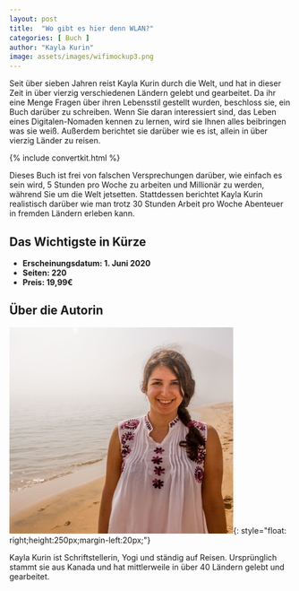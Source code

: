 ```yaml
---
layout: post
title:  "Wo gibt es hier denn WLAN?"
categories: [ Buch ]
author: "Kayla Kurin"
image: assets/images/wifimockup3.png
---
```


Seit über sieben Jahren reist Kayla Kurin durch die Welt, und hat in dieser Zeit  in über vierzig verschiedenen Ländern gelebt und gearbeitet.  Da ihr eine Menge Fragen über ihren Lebensstil gestellt wurden, beschloss sie, ein Buch darüber zu schreiben. Wenn Sie daran interessiert sind, das Leben eines Digitalen-Nomaden kennen zu lernen, wird sie Ihnen alles beibringen was sie weiß. Außerdem berichtet sie darüber wie es ist, allein in über vierzig Länder zu reisen. 


{% include convertkit.html %}

Dieses Buch ist frei von falschen Versprechungen darüber, wie einfach es sein wird, 5 Stunden pro Woche zu arbeiten und Millionär zu werden, während Sie um die Welt jetsetten.  Stattdessen berichtet Kayla Kurin realistisch darüber wie man trotz 30 Stunden Arbeit pro Woche Abenteuer in fremden Ländern erleben kann.





## Das Wichtigste in Kürze

- **Erscheinungsdatum: 1. Juni 2020**
- **Seiten: 220**
- **Preis: 19,99€**

## Über die Autorin

![Kayla Kurin](/assets/images/kaylasmall.png){: style="float: right;height:250px;margin-left:20px;"}


Kayla Kurin ist Schriftstellerin, Yogi und ständig auf Reisen. Ursprünglich stammt sie aus Kanada und hat mittlerweile in über 40 Ländern gelebt und gearbeitet. 




